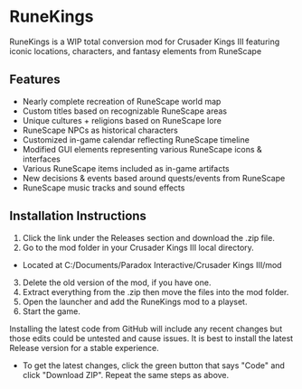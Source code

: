 # RuneKings
RuneKings is a WIP total conversion mod for Crusader Kings III featuring iconic locations, characters, and fantasy elements from RuneScape

## Features

* Nearly complete recreation of RuneScape world map
* Custom titles based on recognizable RuneScape areas 
* Unique cultures + religions based on RuneScape lore
* RuneScape NPCs as historical characters
* Customized in-game calendar reflecting RuneScape timeline
* Modified GUI elements representing various RuneScape icons & interfaces
* Various RuneScape items included as in-game artifacts
* New decisions & events based around quests/events from RuneScape
* RuneScape music tracks and sound effects

## Installation Instructions

1. Click the link under the Releases section and download the .zip file.
2. Go to the mod folder in your Crusader Kings III local directory.
  * Located at C:/Documents/Paradox Interactive/Crusader Kings III/mod
3. Delete the old version of the mod, if you have one.
4. Extract everything from the .zip then move the files into the mod folder.
5. Open the launcher and add the RuneKings mod to a playset.
6. Start the game.

Installing the latest code from GitHub will include any recent changes but those edits could be untested and cause issues. It is best to install the latest Release version for a stable experience. 
* To get the latest changes, click the green button that says "Code" and click "Download ZIP". Repeat the same steps as above.
